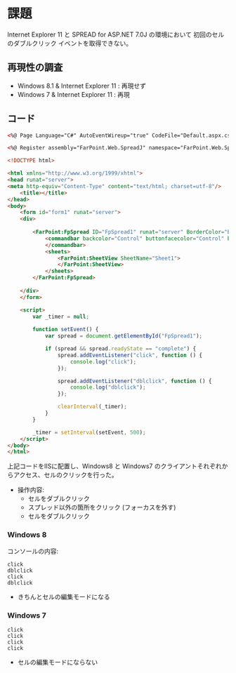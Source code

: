 
# 課題

Internet Explorer 11 と SPREAD for ASP.NET 7.0J の環境において
初回のセルのダブルクリック イベントを取得できない。

## 再現性の調査

* Windows 8.1 & Internet Explorer 11 : 再現せず
* Windows 7 & Internet Explorer 11 : 再現

## コード

```html
<%@ Page Language="C#" AutoEventWireup="true" CodeFile="Default.aspx.cs" Inherits="_Default" %>

<%@ Register assembly="FarPoint.Web.SpreadJ" namespace="FarPoint.Web.Spread" tagprefix="FarPoint" %>

<!DOCTYPE html>

<html xmlns="http://www.w3.org/1999/xhtml">
<head runat="server">
<meta http-equiv="Content-Type" content="text/html; charset=utf-8"/>
    <title></title>
</head>
<body>
    <form id="form1" runat="server">
    <div>
        
        <FarPoint:FpSpread ID="FpSpread1" runat="server" BorderColor="Black" BorderStyle="Solid" BorderWidth="1px" Height="200" Width="400">
            <commandbar backcolor="Control" buttonfacecolor="Control" buttonhighlightcolor="ControlLightLight" buttonshadowcolor="ControlDark">
            </commandbar>
            <sheets>
                <FarPoint:SheetView SheetName="Sheet1">
                </FarPoint:SheetView>
            </sheets>
        </FarPoint:FpSpread>
        
    </div>
    </form>

    <script>
        var _timer = null;
        
        function setEvent() {
            var spread = document.getElementById("FpSpread1");

            if (spread && spread.readyState == "complete") {
                spread.addEventListener("click", function () {
                    console.log("click");
                });

                spread.addEventListener("dblclick", function () {
                    console.log("dblclick");
                });

                clearInterval(_timer);
            }
        }

        _timer = setInterval(setEvent, 500);
    </script>
</body>
</html>
```

上記コードをIISに配置し、Windows8 と Windows7 のクライアントそれぞれからアクセス、セルのクリックを行った。

* 操作内容:
  - セルをダブルクリック
  - スプレッド以外の箇所をクリック (フォーカスを外す)
  - セルをダブルクリック

### Windows 8

コンソールの内容:

```
click
dblclick
click
dblclick
```

* きちんとセルの編集モードになる


### Windows 7

```
click
click
click
click
```

* セルの編集モードにならない
